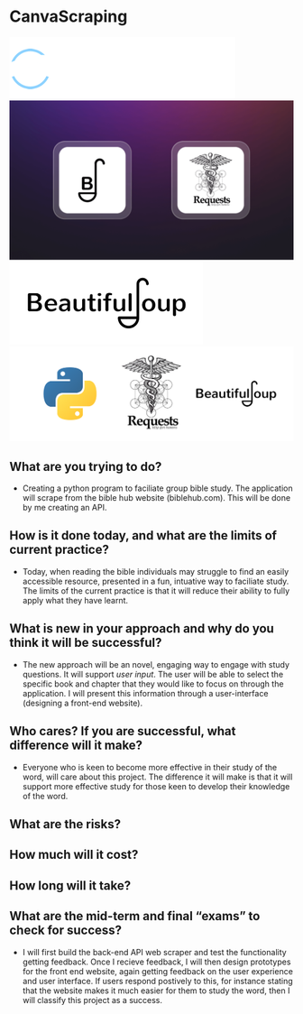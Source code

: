 # CanvaScraping
![alt text](img/image.png)
![alt text](img/image-1.png)
![alt text](img/image-2.png)
![alt text](img/image-3.png)

What are you trying to do? 
- 
- Creating a python program to faciliate group bible study. The application will scrape from the bible hub website (biblehub.com). This will be done by me creating an API. 

How is it done today, and what are the limits of current practice?
- 
- Today, when reading the bible individuals may struggle to find an easily accessible resource, presented in a fun, intuative way to faciliate study. The limits of the current practice is that it will reduce their ability to fully apply what they have learnt. 

What is new in your approach and why do you think it will be successful?
- 
- The new approach will be an novel, engaging way to engage with study questions. It will support _user input_. The user will be able to select the specific book and chapter that they would like to focus on through the application. I will present this information through a user-interface (designing a front-end website).

Who cares? If you are successful, what difference will it make?
-  
- Everyone who is keen to become more effective in their study of the word, will care about this project. The difference it will make is that it will support more effective study for those keen to develop their knowledge of the word.  

What are the risks?
- 

How much will it cost?
- 

How long will it take?
- 

What are the mid-term and final “exams” to check for success? 
- 
- I will first build the back-end API web scraper and test the functionality getting feedback. Once I recieve feedback, I will then design prototypes for the front end website, again getting feedback on the user experience and user interface. If users respond postively to this, for instance stating that the website makes it much easier for them to study the word, then I will classify this project as a success. 